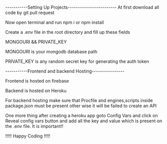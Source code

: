 -----------Setting Up Projects------------------------
At first download all code by git pull request

Now open terminal and run npm i or npm install

Create a .env file in the root directory and fill up these fields

MONGOURI  &&  PRIVATE_KEY

MONGOURI is your mongodb database path 

PRIVATE_KEY is any random secret key for generating the auth token

-----------Frontend and backend Hosting----------------

Frontend is hosted on firebase

Backend is hosted on Heroku

For backend hosting make sure that Procfile and engines,scripts inside package.json must be present other wise it will be failed to create an API

One more thing after creating a heroku app goto Config Vars and click on Reveal config vars button and add all the key and value which is present on the .env file. It is important!!


!!!!! Happy Coding !!!!!